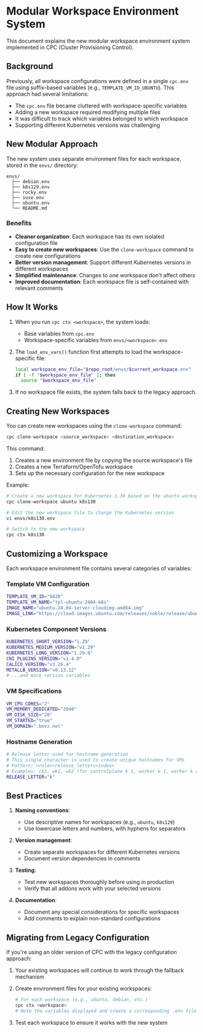 # Modular Workspace Environment System

This document explains the new modular workspace environment system implemented in CPC (Cluster Provisioning Control).

## Background

Previously, all workspace configurations were defined in a single `cpc.env` file using suffix-based variables (e.g., `TEMPLATE_VM_ID_UBUNTU`). This approach had several limitations:
- The `cpc.env` file became cluttered with workspace-specific variables
- Adding a new workspace required modifying multiple files
- It was difficult to track which variables belonged to which workspace
- Supporting different Kubernetes versions was challenging

## New Modular Approach

The new system uses separate environment files for each workspace, stored in the `envs/` directory:

```
envs/
  ├── debian.env
  ├── k8s129.env  
  ├── rocky.env
  ├── suse.env
  ├── ubuntu.env
  └── README.md
```

### Benefits

- **Cleaner organization**: Each workspace has its own isolated configuration file
- **Easy to create new workspaces**: Use the `clone-workspace` command to create new configurations
- **Better version management**: Support different Kubernetes versions in different workspaces
- **Simplified maintenance**: Changes to one workspace don't affect others
- **Improved documentation**: Each workspace file is self-contained with relevant comments

## How It Works

1. When you run `cpc ctx <workspace>`, the system loads:
   - Base variables from `cpc.env`
   - Workspace-specific variables from `envs/<workspace>.env`

2. The `load_env_vars()` function first attempts to load the workspace-specific file:
   ```bash
   local workspace_env_file="$repo_root/envs/$current_workspace.env"
   if [ -f "$workspace_env_file" ]; then
     source "$workspace_env_file"
   ```

3. If no workspace file exists, the system falls back to the legacy approach.

## Creating New Workspaces

You can create new workspaces using the `clone-workspace` command:

```bash
cpc clone-workspace <source_workspace> <destination_workspace>
```

This command:
1. Creates a new environment file by copying the source workspace's file
2. Creates a new Terraform/OpenTofu workspace
3. Sets up the necessary configuration for the new workspace

Example:
```bash
# Create a new workspace for Kubernetes 1.30 based on the ubuntu workspace
cpc clone-workspace ubuntu k8s130

# Edit the new workspace file to change the Kubernetes version
vi envs/k8s130.env

# Switch to the new workspace
cpc ctx k8s130
```

## Customizing a Workspace

Each workspace environment file contains several categories of variables:

### Template VM Configuration
```bash
TEMPLATE_VM_ID="9420"
TEMPLATE_VM_NAME="tpl-ubuntu-2404-k8s"
IMAGE_NAME="ubuntu-24.04-server-cloudimg-amd64.img"
IMAGE_LINK="https://cloud-images.ubuntu.com/releases/noble/release/ubuntu-24.04-server-cloudimg-amd64.img"
```

### Kubernetes Component Versions
```bash
KUBERNETES_SHORT_VERSION="1.29"
KUBERNETES_MEDIUM_VERSION="v1.29"
KUBERNETES_LONG_VERSION="1.29.8"
CNI_PLUGINS_VERSION="v1.4.0"
CALICO_VERSION="v3.26.4"
METALLB_VERSION="v0.13.12"
# ...and more version variables
```

### VM Specifications
```bash
VM_CPU_CORES="2"
VM_MEMORY_DEDICATED="2048"
VM_DISK_SIZE="20"
VM_STARTED="true"
VM_DOMAIN=".bevz.net"
```

### Hostname Generation
```bash
# Release letter used for hostname generation
# This single character is used to create unique hostnames for VMs
# Pattern: <role><release_letter><index>
# Examples: ck1, wk1, wk2 (for controlplane k 1, worker k 1, worker k 2)
RELEASE_LETTER="k"
```

## Best Practices

1. **Naming conventions**:
   - Use descriptive names for workspaces (e.g., `ubuntu`, `k8s129`)
   - Use lowercase letters and numbers, with hyphens for separators

2. **Version management**:
   - Create separate workspaces for different Kubernetes versions
   - Document version dependencies in comments

3. **Testing**:
   - Test new workspaces thoroughly before using in production
   - Verify that all addons work with your selected versions

4. **Documentation**:
   - Document any special considerations for specific workspaces
   - Add comments to explain non-standard configurations

## Migrating from Legacy Configuration

If you're using an older version of CPC with the legacy configuration approach:

1. Your existing workspaces will continue to work through the fallback mechanism
2. Create environment files for your existing workspaces:
   ```bash
   # For each workspace (e.g., ubuntu, debian, etc.)
   cpc ctx <workspace>
   # Note the variables displayed and create a corresponding .env file
   ```

3. Test each workspace to ensure it works with the new system
